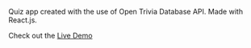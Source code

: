 Quiz app created with the use of Open Trivia Database API. Made with React.js.

Check out the [Live Demo](https://vintaru37.github.io/quiz-app/)


